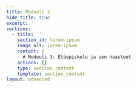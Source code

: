 ```yaml
---
title: Moduuli 3
hide_title: true
excerpt: ''
sections:
  - title: ''
    section_id: lorem-ipsum
    image_alt: lorem-ipsum
    content: |
      # Moduuli 3: Etäopiskelu ja sen haasteet
    actions: []
    type: section_content
    template: section_content
layout: advanced
---
```

